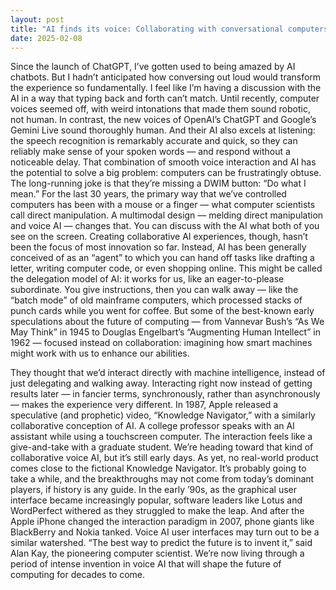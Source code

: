 ```yaml
---
layout: post
title: "AI finds its voice: Collaborating with conversational computers"
date: 2025-02-08
---
```

Since the launch of ChatGPT, I’ve gotten used to being amazed by AI chatbots. But I hadn’t anticipated how conversing out loud would transform the experience so fundamentally. I feel like I’m having a discussion with the AI in a way that typing back and forth can’t match.
Until recently, computer voices seemed off, with weird intonations that made them sound robotic, not human. In contrast, the new voices of OpenAI’s ChatGPT and Google’s Gemini Live sound thoroughly human. And their AI also excels at listening: the speech recognition is remarkably accurate and quick, so they can reliably make sense of your spoken words — and respond without a noticeable delay.
That combination of smooth voice interaction and AI has the potential to solve a big problem: computers can be frustratingly obtuse. The long-running joke is that they’re missing a DWIM button: “Do what I mean.”
For the last 30 years, the primary way that we’ve controlled computers has been with a mouse or a finger — what computer scientists call direct manipulation.
A multimodal design — melding direct manipulation and voice AI — changes that. You can discuss with the AI what both of you see on the screen.
Creating collaborative AI experiences, though, hasn’t been the focus of most innovation so far. Instead, AI has been generally conceived of as an “agent” to which you can hand off tasks like drafting a letter, writing computer code, or even shopping online.
This might be called the delegation model of AI: it works for us, like an eager-to-please subordinate. You give instructions, then you can walk away — like the “batch mode” of old mainframe computers, which processed stacks of punch cards while you went for coffee.
But some of the best-known early speculations about the future of computing — from Vannevar Bush’s “As We May Think” in 1945 to Douglas Engelbart’s “Augmenting Human Intellect” in 1962 — focused instead on collaboration: imagining how smart machines might work with us to enhance our abilities.

They thought that we’d interact directly with machine intelligence, instead of just delegating and walking away. Interacting right now instead of getting results later — in fancier terms, synchronously, rather than asynchronously — makes the experience very different.
In 1987, Apple released a speculative (and prophetic) video, “Knowledge Navigator,” with a similarly collaborative conception of AI. A college professor speaks with an AI assistant while using a touchscreen computer. The interaction feels like a give-and-take with a graduate student.
We’re heading toward that kind of collaborative voice AI, but it’s still early days. As yet, no real-world product comes close to the fictional Knowledge Navigator. It’s probably going to take a while, and the breakthroughs may not come from today’s dominant players, if history is any guide.
In the early ’90s, as the graphical user interface became increasingly popular, software leaders like Lotus and WordPerfect withered as they struggled to make the leap. And after the Apple iPhone changed the interaction paradigm in 2007, phone giants like BlackBerry and Nokia tanked. Voice AI user interfaces may turn out to be a similar watershed.
“The best way to predict the future is to invent it,” said Alan Kay, the pioneering computer scientist. We’re now living through a period of intense invention in voice AI that will shape the future of computing for decades to come.
